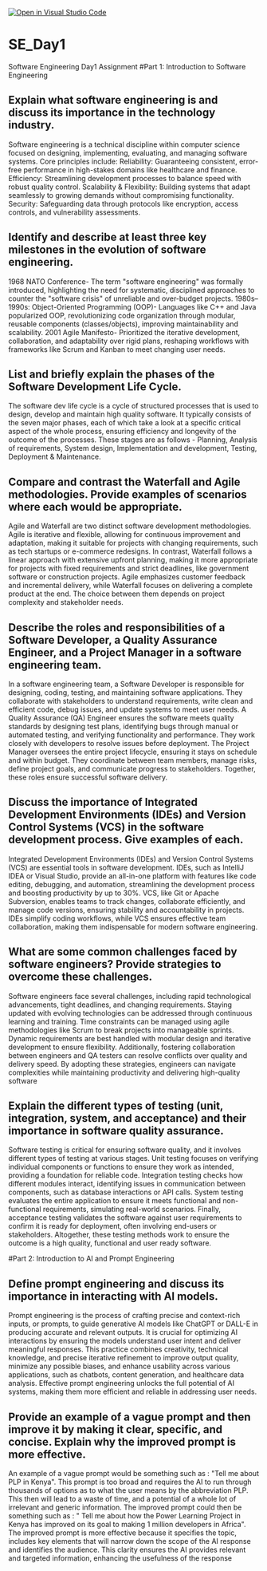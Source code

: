 [![Open in Visual Studio Code](https://classroom.github.com/assets/open-in-vscode-2e0aaae1b6195c2367325f4f02e2d04e9abb55f0b24a779b69b11b9e10269abc.svg)](https://classroom.github.com/online_ide?assignment_repo_id=18374531&assignment_repo_type=AssignmentRepo)
# SE_Day1
Software Engineering Day1 Assignment
#Part 1: Introduction to Software Engineering

## Explain what software engineering is and discuss its importance in the technology industry.

Software engineering is a technical discipline within computer science focused on designing, implementing, evaluating, and managing software systems. Core principles include:
Reliability: Guaranteeing consistent, error-free performance in high-stakes domains like healthcare and finance.
Efficiency: Streamlining development processes to balance speed with robust quality control.
Scalability & Flexibility: Building systems that adapt seamlessly to growing demands without compromising functionality.
Security: Safeguarding data through protocols like encryption, access controls, and vulnerability assessments.

## Identify and describe at least three key milestones in the evolution of software engineering.

1968 NATO Conference-
The term "software engineering" was formally introduced, highlighting the need for systematic, disciplined approaches to counter the "software crisis" of unreliable and over-budget projects.
1980s–1990s: Object-Oriented Programming (OOP)-
Languages like C++ and Java popularized OOP, revolutionizing code organization through modular, reusable components (classes/objects), improving maintainability and scalability.
2001 Agile Manifesto- 
Prioritized the iterative development, collaboration, and adaptability over rigid plans, reshaping workflows with frameworks like Scrum and Kanban to meet changing user needs.

## List and briefly explain the phases of the Software Development Life Cycle.
The software dev life cycle is a cycle of structured processes that is used to design, develop and maintain high quality software. It typically consists of the seven major phases, each of which take a look at a specific critical aspect of the whole process, ensuring efficiency and longevity of the outcome of the processes. 
These stages are as follows - 
Planning, Analysis of requirements, System design, Implementation and development, Testing, Deployment & Maintenance.

## Compare and contrast the Waterfall and Agile methodologies. Provide examples of scenarios where each would be appropriate.
Agile and Waterfall are two distinct software development methodologies. Agile is iterative and flexible, allowing for continuous improvement and adaptation, making it suitable for projects with changing requirements, such as tech startups or e-commerce redesigns. In contrast, Waterfall follows a linear approach with extensive upfront planning, making it more appropriate for projects with fixed requirements and strict deadlines, like government software or construction projects. Agile emphasizes customer feedback and incremental delivery, while Waterfall focuses on delivering a complete product at the end. The choice between them depends on project complexity and stakeholder needs.

## Describe the roles and responsibilities of a Software Developer, a Quality Assurance Engineer, and a Project Manager in a software engineering team.
In a software engineering team, a Software Developer is responsible for designing, coding, testing, and maintaining software applications. They collaborate with stakeholders to understand requirements, write clean and efficient code, debug issues, and update systems to meet user needs. A Quality Assurance (QA) Engineer ensures the software meets quality standards by designing test plans, identifying bugs through manual or automated testing, and verifying functionality and performance. They work closely with developers to resolve issues before deployment. The Project Manager oversees the entire project lifecycle, ensuring it stays on schedule and within budget. They coordinate between team members, manage risks, define project goals, and communicate progress to stakeholders. Together, these roles ensure successful software delivery.

## Discuss the importance of Integrated Development Environments (IDEs) and Version Control Systems (VCS) in the software development process. Give examples of each.
Integrated Development Environments (IDEs) and Version Control Systems (VCS) are essential tools in software development. IDEs, such as IntelliJ IDEA or Visual Studio, provide an all-in-one platform with features like code editing, debugging, and automation, streamlining the development process and boosting productivity by up to 30%. VCS, like Git or Apache Subversion, enables teams to track changes, collaborate efficiently, and manage code versions, ensuring stability and accountability in projects. IDEs simplify coding workflows, while VCS ensures effective team collaboration, making them indispensable for modern software engineering.

## What are some common challenges faced by software engineers? Provide strategies to overcome these challenges.
Software engineers face several challenges, including rapid technological advancements, tight deadlines, and changing requirements. Staying updated with evolving technologies can be addressed through continuous learning and training. Time constraints can be managed using agile methodologies like Scrum to break projects into manageable sprints. Dynamic requirements are best handled with modular design and iterative development to ensure flexibility. Additionally, fostering collaboration between engineers and QA testers can resolve conflicts over quality and delivery speed. By adopting these strategies, engineers can navigate complexities while maintaining productivity and delivering high-quality software

## Explain the different types of testing (unit, integration, system, and acceptance) and their importance in software quality assurance.
Software testing is critical for ensuring software quality, and it involves different types of testing at various stages. Unit testing focuses on verifying individual components or functions to ensure they work as intended, providing a foundation for reliable code. Integration testing checks how different modules interact, identifying issues in communication between components, such as database interactions or API calls. System testing evaluates the entire application to ensure it meets functional and non-functional requirements, simulating real-world scenarios. Finally, acceptance testing validates the software against user requirements to confirm it is ready for deployment, often involving end-users or stakeholders. Altogether, these testing methods work to ensure the outcome is a high quality, functional and user ready software. 


#Part 2: Introduction to AI and Prompt Engineering

## Define prompt engineering and discuss its importance in interacting with AI models.
Prompt engineering is the process of crafting precise and context-rich inputs, or prompts, to guide generative AI models like ChatGPT or DALL-E in producing accurate and relevant outputs. It is crucial for optimizing AI interactions by ensuring the models understand user intent and deliver meaningful responses. This practice combines creativity, technical knowledge, and precise iterative refinement to improve output quality, minimize any possible biases, and enhance usability across various applications, such as chatbots, content generation, and healthcare data analysis. Effective prompt engineering unlocks the full potential of AI systems, making them more efficient and reliable in addressing user needs.


## Provide an example of a vague prompt and then improve it by making it clear, specific, and concise. Explain why the improved prompt is more effective.
An example of a  vague prompt would be something such as : "Tell me about PLP in Kenya".
This prompt is too broad and requires the AI to run through thousands of options as to what the user means by the abbreviation PLP. This then will lead to a waste of time, and a potential of a whole lot of irrelevant and generic information. 
The improved prompt could then be something such as : " Tell me about how the Power Learning Project in Kenya has improved on its goal to making 1 million developers in Africa". 
The improved prompt is more effective because it specifies the topic, includes key elements that will narrow down the scope of the AI response and identifies the audience. This clarity ensures the AI provides relevant and targeted information, enhancing the usefulness of the response


